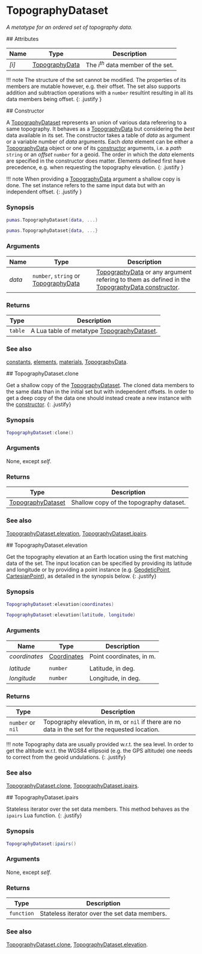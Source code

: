 # TopographyDataset
_A metatype for an ordered set of topography data._


<div markdown="1" class="shaded-box fancy">
## Attributes

|Name|Type|Description|
|----|----|-----------|
|*[i]*  |[TopographyData](TopographyData.md)| The *i<sup>th</sup>* data member of the set.|

!!! note
    The structure of the set cannot be modified. The properties of its members
    are mutable however, e.g. their offset. The set also supports addition and
    subtraction operations with a `number` resultint resulting in all its data
    members being offset.
    {: .justify }
</div>


<div markdown="1" class="shaded-box fancy">
## Constructor

A [TopographyDataset](TopographyDataset.md) represents an union of various data
referering to a same topography. It behaves as a
[TopographyData](TopographyData.md) but considering the *best* data available in
its set.  The constructor takes a table of *data* as argument or a variable
number of *data* arguments. Each *data* element can be either a
[TopographyData](TopographyData.md) object or one of its
[constructor](TopographyData.md#constructor) arguments, i.e. a *path* `string`
or an *offset* `number` for a geoid. The order in which the *data* elements are
specified in the constructor does matter. Elements defined first have
precedence, e.g.  when requesting the topography elevation.
{: .justify }

!!! note
    When providing a [TopographyData](TopographyData.md) argument a shallow copy
    is done. The set instance refers to the same input data but with an
    independent offset.
    {: .justify }

### Synopsis
```Lua
pumas.TopographyDataset(data, ...)

pumas.TopographyDataset{data, ...}

```

### Arguments

|Name|Type|Description|
|----|----|-----------|
|*data*|`number`, `string` or [TopographyData](TopographyData.md)| [TopographyData](TopographyData.md) or any argument refering to them as defined in the [TopographyData constructor](TopographyData.md#constructor).|


### Returns

|Type|Description|
|----|-----------|
|`table`| A Lua table of metatype [TopographyDataset](TopographyDataset.md).|

### See also

[constants](constants.md),
[elements](elements.md),
[materials](materials.md),
[TopographyData](TopographyData.md).
</div>


<div markdown="1" class="shaded-box fancy">
## TopographyDataset.clone

Get a shallow copy of the [TopographyDataset](TopographyDataset.md). The cloned
data members to the same data than in the initial set but with independent
offsets. In order to get a deep copy of the data one should instead create a
new instance with the [constructor](#constructor).
{: .justify}

### Synopsis
```Lua
TopographyDataset:clone()
```

### Arguments

None, except *self*.

### Returns

|Type|Description|
|----|-----------|
|[TopographyDataset](TopographyDataset.md)| Shallow copy of the topography dataset.|

### See also

[TopographyDataset.elevation](topographydatasetelevation),
[TopographyDataset.ipairs](topographydatasetipairs).
</div>


<div markdown="1" class="shaded-box fancy">
## TopographyDataset.elevation

Get the topography elevation at an Earth location using the first matching data
of the set. The input location can be specified by providing its latitude and
longitude or by providing a point instance (e.g.
[GeodeticPoint](../coordinates/GeodeticPoint.md),
[CartesianPoint](../coordinates/CartesianPoint.md)), as detailed in the synopsis
below.
{: .justify}

### Synopsis
```Lua
TopographyDataset:elevation(coordinates)

TopographyDataset:elevation(latitude, longitude)
```

### Arguments

|Name|Type|Description|
|----|----|-----------|
|*coordinates* |[Coordinates](../coordinates/../Coordinates.md)| Point coordinates, in m.|
||||
|*latitude* |`number`| Latitude, in deg.|
|*longitude*|`number`| Longitude, in deg.|


### Returns

|Type|Description|
|----|-----------|
|`number` or `nil`| Topography elevation, in m, or `nil` if there are no data in the set for the requested location.|

!!! note
    Topography data are usually provided w.r.t. the sea level. In order to get
    the altitude w.r.t. the WGS84 ellipsoid (e.g. the GPS altitude) one needs
    to correct from the geoid undulations.
    {: .justify}

### See also

[TopographyDataset.clone](topographydatasetclone),
[TopographyDataset.ipairs](topographydatasetipairs).
</div>


<div markdown="1" class="shaded-box fancy">
## TopographyDataset.ipairs

Stateless iterator over the set data members. This method behaves as the
`ipairs` Lua function.
{: .justify}

### Synopsis
```Lua
TopographyDataset:ipairs()
```

### Arguments

None, except *self*.

### Returns

|Type|Description|
|----|-----------|
|`function`| Stateless iterator over the set data members.|

### See also

[TopographyDataset.clone](topographydatasetclone),
[TopographyDataset.elevation](topographydatasetelevation).

</div>
